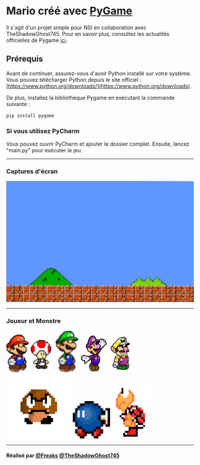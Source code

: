 # Mario créé avec [PyGame](https://www.pygame.org)

Il s'agit d'un projet simple pour NSI en collaboration avec TheShadowGhost745.
Pour en savoir plus, consultez les actualités officielles de Pygame [ici](https://www.pygame.org).



## Prérequis

Avant de continuer, assurez-vous d'avoir Python installé sur votre système. Vous pouvez télécharger Python depuis le site officiel : [https://www.python.org/downloads/](https://www.python.org/downloads).

De plus, installez la bibliothèque Pygame en exécutant la commande suivante :

```bash
pip install pygame

```


### Si vous utilisez PyCharm
Vous pouvez ouvrir PyCharm et ajouter le dossier complet.
Ensuite, lancez "main.py" pour exécuter le jeu.

---

### Captures d'écran

![Écran de titre](/assets/Images/backgrounds/bg.png)

---

### Joueur et Monstre

![Joueur](/assets/Images/sprites/mario2.png)
![Joueur](/assets/Images/sprites/toad.png)
![Joueur](/assets/Images/sprites/luigi.png)
![Joueur](/assets/Images/sprites/waluigi.png)
![Joueur](/assets/Images/sprites/wario.png)
![Monstre](/assets/Images/sprites/goomba.png)
![Joueur](/assets/Images/sprites/bob_omb.png)
![Monstre](/assets/Images/sprites/RedKoopa/RedKoopa1.png)

---

#### Réalisé par [@Freaks](https://github.com/Hugo-Galley) [@TheShadowGhost745](https://github.com/TheShadowGhost745)
